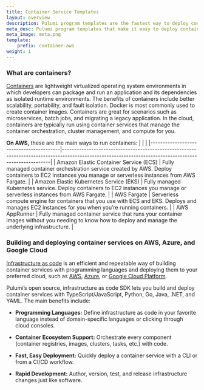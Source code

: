 ```yaml
---
title: Container Service Templates
layout: overview
description: Pulumi program templates are the fastest way to deploy container services on AWS, Azure, or Google Cloud Platform. Templates come with predefined infrastructure as code so you can get started instantly.
meta_desc: Pulumi program templates that make it easy to deploy container services on AWS, Azure, or Google Cloud Platform.
meta_image: meta.png
template:
    prefix: container-aws
weight: 1
---
```


### What are containers?

[Containers](/containers) are lightweight virtualized operating system environments in which developers can package and run an application and its dependencies as isolated runtime environments. The benefits of containers include better scalability, portability, and fault isolation. Docker is most commonly used to create container images. Containers are great for scenarios such as microservices, batch jobs, and migrating a legacy application. In the cloud, containers are typically run using container services that manage the container orchestration, cluster management, and compute for you.

**On AWS,** these are the main ways to run containers:
|                                         |                                                                                                                                                       |
|-----------------------------------------|-------------------------------------------------------------------------------------------------------------------------------------------------------|
| Amazon Elastic Container Service (ECS)  | Fully managed container orchestration service created by AWS. Deploy containers to EC2 instances you manage or serverless instances from AWS Fargate. |
| Amazon Elastic Kubernetes Service (EKS) | Fully managed Kubernetes service. Deploy containers to EC2 instances you manage or serverless instances from AWS Fargate.                             |
| AWS Fargate                             | Serverless compute engine for containers that you use with ECS and EKS. Deploys and manages EC2 instances for you when you’re running containers.     |
| AWS AppRunner                           | Fully managed container service that runs your container images without you needing to know how to deploy and manage the underlying infrastructure.   |

### Building and deploying container services on AWS, Azure, and Google Cloud

[Infrastructure as code](/what-is/what-is-infrastructure-as-code) is an efficient and repeatable way of building container services with programming languages and deploying them to your preferred cloud, such as [AWS](/aws), [Azure](/azure), or [Google Cloud Platform](/gcp).

Pulumi’s open source, infrastructure as code SDK lets you build and deploy container services with TypeScript/JavaScript, Python, Go, Java, .NET, and YAML. The main benefits include:

* **Programming Languages:** Define infrastructure as code in your favorite language instead of domain-specific languages or clicking through cloud consoles.

* **Container Ecosystem Support:** Orchestrate every component (container registries, images, clusters, tasks, etc.) with code.

* **Fast, Easy Deployment:** Quickly deploy a container service with a CLI or from a CI/CD workflow.

* **Rapid Development:** Author, version, test, and release infrastructure changes just like software.
